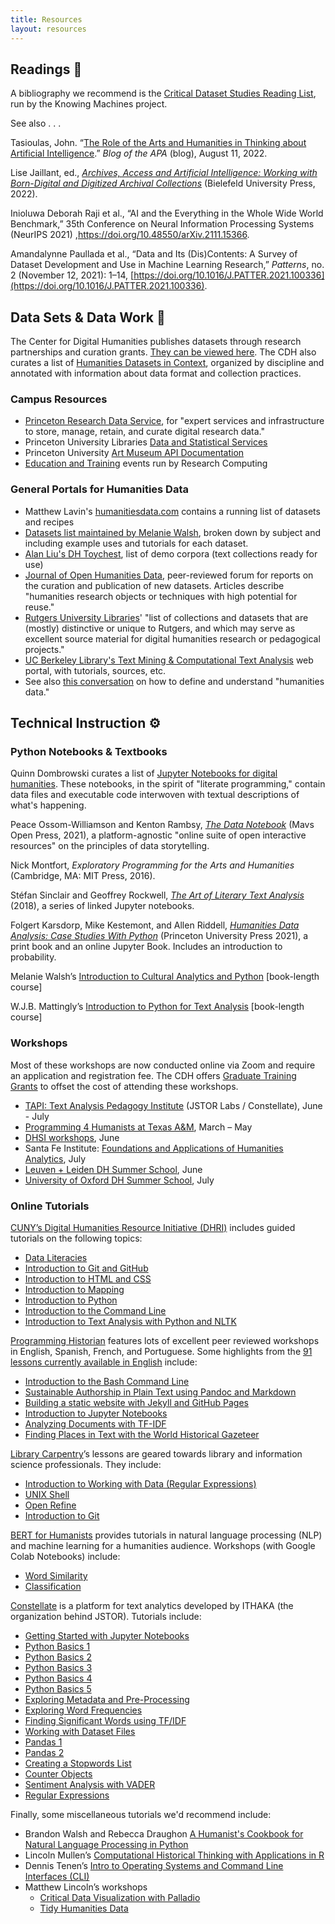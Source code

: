 ```yaml
---
title: Resources
layout: resources
---
```


## Readings 📖

A bibliography we recommend is the [Critical Dataset Studies Reading List](https://knowingmachines.org/reading-list), run by the Knowing Machines project.

See also . . .

Tasioulas, John. “[The Role of the Arts and Humanities in Thinking about Artificial Intelligence](https://blog.apaonline.org/2022/08/11/the-role-of-the-arts-and-humanities-in-thinking-about-artificial-intelligence-draft/).” *Blog of the APA* (blog), August 11, 2022.

Lise Jaillant, ed., [*Archives, Access and Artificial Intelligence: Working with Born-Digital and Digitized Archival Collections*](https://www.transcript-publishing.com/978-3-8376-5584-1/archives-access-and-artificial-intelligence/) (Bielefeld University Press, 2022).

Inioluwa Deborah Raji et al., “AI and the Everything in the Whole Wide World Benchmark,” 35th Conference on Neural Information Processing Systems (NeurIPS 2021) ,<https://doi.org/10.48550/arXiv.2111.15366>.

Amandalynne Paullada et al., “Data and Its (Dis)Contents: A Survey of Dataset Development and Use in Machine Learning Research,” _Patterns_, no. 2 (November 12, 2021): 1–14, [https://doi.org/10.1016/J.PATTER.2021.100336](https://doi.org/10.1016/J.PATTER.2021.100336).

## Data Sets & Data Work 💾

The Center for Digital Humanities publishes datasets through research partnerships and curation grants. [They can be viewed here](https://cdh.princeton.edu/research/data-curation/datasets/). The CDH also curates a list of [Humanities Datasets in Context](https://docs.google.com/spreadsheets/d/1IBORIU3yMiD240Ivc1fQpGSbKz_L4SOom1ntYlHHGKU/edit?usp=sharing), organized by discipline and annotated with information about data format and collection practices.

### Campus Resources

- [Princeton Research Data Service](https://researchdata.princeton.edu/), for "expert services and infrastructure to store, manage, retain, and curate digital research data."
- Princeton University Libraries [Data and Statistical Services](https://dss.princeton.edu/)
- Princeton University [Art Museum API Documentation](https://github.com/Princeton-University-Art-Museum/puam-api-docs)
- [Education and Training](https://researchcomputing.princeton.edu/education) events run by Research Computing

### General Portals for Humanities Data

- Matthew Lavin's [humanitiesdata.com](https://humanitiesdata.com/) contains a running list of datasets and recipes
- [Datasets list maintained by Melanie Walsh](https://melaniewalsh.github.io/Intro-Cultural-Analytics/Datasets/Datasets.html), broken down by subject and including example uses and tutorials for each dataset.
- [Alan Liu's DH Toychest](http://dhresourcesforprojectbuilding.pbworks.com/w/page/69244469/Data%20Collections%20and%20Datasets), list of demo corpora (text collections ready for use)
- [Journal of Open Humanities Data](https://openhumanitiesdata.metajnl.com/), peer-reviewed forum for reports on the curation and publication of new datasets. Articles describe "humanities research objects or techniques with high potential for reuse."
- [Rutgers University Libraries](https://rutgersdh.github.io/dh-sources/)' "list of collections and datasets that are (mostly) distinctive or unique to Rutgers, and which may serve as excellent source material for digital humanities research or pedagogical projects."
- [UC Berkeley Library's Text Mining & Computational Text Analysis](https://guides.lib.berkeley.edu/c.php?g=491766&p=7828496) web portal, with tutorials, sources, etc.
- See also [this conversation](https://discourse.computational-humanities-research.org/t/is-there-such-a-thing-as-humanities-data/175/7) on how to define and understand "humanities data."

## Technical Instruction ⚙️

### Python Notebooks & Textbooks

Quinn Dombrowski curates a list of [Jupyter Notebooks for digital humanities](https://github.com/quinnanya/dh-jupyter). These notebooks, in the spirit of "literate programming," contain data files and executable code interwoven with textual descriptions of what's happening.

Peace Ossom-Williamson and Kenton Rambsy, [*The Data Notebook*](https://uta.pressbooks.pub/datanotebook/) (Mavs Open Press, 2021), a platform-agnostic "online suite of open interactive resources" on the principles of data storytelling.

Nick Montfort, *Exploratory Programming for the Arts and Humanities* (Cambridge, MA: MIT Press, 2016).

Stéfan Sinclair and Geoffrey Rockwell, [*The Art of Literary Text Analysis*](https://github.com/sgsinclair/alta/blob/master/ipynb/ArtOfLiteraryTextAnalysis.ipynb) (2018), a series of linked Jupyter notebooks.

Folgert Karsdorp, Mike Kestemont, and Allen Riddell, [*Humanities Data Analysis: Case Studies With Python*](https://www.humanitiesdataanalysis.org/) (Princeton University Press 2021), a print book and an online Jupyter Book. Includes an introduction to probability.

Melanie Walsh’s [Introduction to Cultural Analytics and Python](https://melaniewalsh.github.io/Intro-Cultural-Analytics/welcome.html) [book-length course]

W.J.B. Mattingly’s [Introduction to Python for Text Analysis](https://python-textbook.pythonhumanities.com/intro.html) [book-length course]

### Workshops

Most of these workshops are now conducted online via Zoom and require an application and registration fee. The CDH offers [Graduate Training Grants](https://cdh.princeton.edu/engage/graduate-students/training-grants/) to offset the cost of attending these workshops.

- [TAPI: Text Analysis Pedagogy Institute](https://labs.jstor.org/tapi/) (JSTOR Labs / Constellate), June - July
- [Programming 4 Humanists at Texas A&M](https://programming4humanists.tamu.edu/registration/), March – May
- [DHSI workshops](https://dhsi.org/dhsi-2022-workshops/ "https://dhsi.org/dhsi-2022-workshops/"), June
- Santa Fe Institute: [Foundations and Applications of Humanities Analytics](https://www.santafe.edu/engage/learn/programs/foundations-and-applications-humanities-analytics), July
- [Leuven + Leiden DH Summer School](https://www.arts.kuleuven.be/digitalhumanities/english/dh-training/DH_summer_school_Leuven_Leiden_Liege), June
- [University of Oxford DH Summer School](https://digital.humanities.ox.ac.uk/digital-humanities-oxford-summer-school), July

### Online Tutorials

[CUNY’s Digital Humanities Resource Initiative (DHRI)](https://www.curriculum.dhinstitutes.org/)  includes guided tutorials on the following topics:
* [Data Literacies](https://www.curriculum.dhinstitutes.org/workshops/data-literacies/)
* [Introduction to Git and GitHub](https://www.curriculum.dhinstitutes.org/workshops/git/)
* [Introduction to HTML and CSS](https://www.curriculum.dhinstitutes.org/workshops/html-css/)
* [Introduction to Mapping](https://www.curriculum.dhinstitutes.org/workshops/mapping/)
* [Introduction to Python](https://www.curriculum.dhinstitutes.org/workshops/python/)
* [Introduction to the Command Line](https://www.curriculum.dhinstitutes.org/workshops/command-line/)
* [Introduction to Text Analysis with Python and NLTK](https://www.curriculum.dhinstitutes.org/workshops/text-analysis/)

[Programming Historian](https://programminghistorian.org/) features lots of excellent peer reviewed workshops in English, Spanish, French, and Portuguese.  Some highlights from the [91 lessons currently available in English](https://programminghistorian.org/en/lessons/) include: 
* [Introduction to the Bash Command Line](https://programminghistorian.org/en/lessons/intro-to-bash)
* [Sustainable Authorship in Plain Text using Pandoc and Markdown](https://programminghistorian.org/en/lessons/sustainable-authorship-in-plain-text-using-pandoc-and-markdown)
* [Building a static website with Jekyll and GitHub Pages](https://programminghistorian.org/en/lessons/building-static-sites-with-jekyll-github-pages)
* [Introduction to Jupyter Notebooks](https://programminghistorian.org/en/lessons/jupyter-notebooks)
* [Analyzing Documents with TF-IDF](https://programminghistorian.org/en/lessons/analyzing-documents-with-tfidf)
* [Finding Places in Text with the World Historical Gazeteer](https://programminghistorian.org/en/lessons/finding-places-world-historical-gazetteer)

[Library Carpentry](https://librarycarpentry.org/lessons/)’s lessons are geared towards library and information science professionals. They include: 
* [Introduction to Working with Data (Regular Expressions)](https://librarycarpentry.org/lc-data-intro/)
* [UNIX Shell](https://librarycarpentry.org/lc-shell/)
* [Open Refine](https://librarycarpentry.org/lc-open-refine/)
* [Introduction to Git](https://librarycarpentry.org/lc-git/)

[BERT for Humanists](http://www.bertforhumanists.org/) provides tutorials in natural language processing (NLP) and machine learning for a humanities audience. Workshops (with Google Colab Notebooks) include:
* [Word Similarity](http://www.bertforhumanists.org/tutorials/#word-similarity)
* [Classification](http://www.bertforhumanists.org/tutorials/#classification)

[Constellate](https://constellate.org/) is a platform for text analytics developed by ITHAKA (the organization behind JSTOR). Tutorials include:
* [Getting Started with Jupyter Notebooks](https://constellate.org/tutorials/getting-started-with-jupyter)
* [Python Basics 1](https://constellate.org/tutorials/python-basics-1)
* [Python Basics 2](https://constellate.org/tutorials/python-basics-2)
* [Python Basics 3](https://constellate.org/tutorials/python-basics-3)
* [Python Basics 4](https://constellate.org/tutorials/python-basics-4)
* [Python Basics 5](https://constellate.org/tutorials/python-basics-5)
* [Exploring Metadata and Pre-Processing](https://constellate.org/tutorials/exploring-metadata)
* [Exploring Word Frequencies](https://constellate.org/tutorials/exploring-word-frequencies)
* [Finding Significant Words using TF/IDF](https://constellate.org/tutorials/finding-significant-terms)
* [Working with Dataset Files](https://constellate.org/tutorials/working-with-dataset-files)
* [Pandas 1](https://constellate.org/tutorials/pandas-1)
* [Pandas 2](https://constellate.org/tutorials/pandas-2)
* [Creating a Stopwords List](https://constellate.org/tutorials/creating-stopwords-list)
* [Counter Objects](https://constellate.org/tutorials/counter-objects)
* [Sentiment Analysis with VADER](https://constellate.org/tutorials/sentiment-analysis-with-vader)
* [Regular Expressions](https://constellate.org/tutorials/regular-expressions)

Finally, some miscellaneous tutorials we'd recommend include:
* Brandon Walsh and Rebecca Draughon [A Humanist's Cookbook for Natural Language Processing in Python](https://github.com/walshbr/humanists-nlp-cookbook/blob/release/toc.ipynb) 
* Lincoln Mullen’s [Computational Historical Thinking with Applications in R](https://dh-r.lincolnmullen.com/)
* Dennis Tenen’s [Intro to Operating Systems and Command Line Interfaces (CLI)](https://github.com/dh-notes/dhnotes/blob/master/tutorials/command-line/000-cli.md)
* Matthew Lincoln’s workshops
	* [Critical Data Visualization with Palladio](https://matthewlincoln.net/mapping-knoedler-palladio/)
	* [Tidy Humanities Data](https://matthewlincoln.net/tidy-dh-data/tidy-dh-data.pdf)
